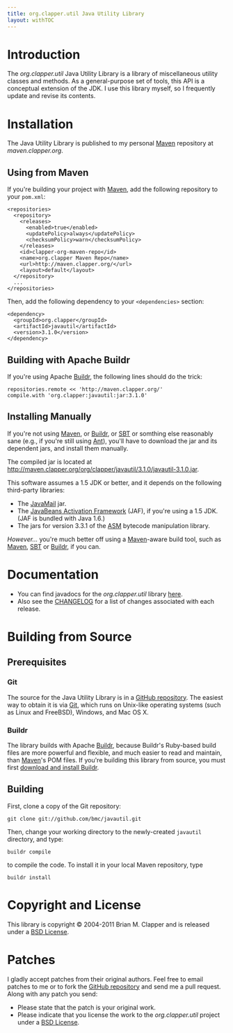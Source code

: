 ```yaml
---
title: org.clapper.util Java Utility Library
layout: withTOC
---
```


# Introduction

The *org.clapper.util* Java Utility Library is a library of miscellaneous
utility classes and methods. As a general-purpose set of tools, this API is
a conceptual extension of the JDK. I use this library myself, so I
frequently update and revise its contents.

# Installation

The Java Utility Library is published to my personal [Maven][] repository
at *maven.clapper.org*.

## Using from Maven

If you're building your project with [Maven][], add the following
repository to your `pom.xml`:

    <repositories>
      <repository>
        <releases>
          <enabled>true</enabled>
          <updatePolicy>always</updatePolicy>
          <checksumPolicy>warn</checksumPolicy>
        </releases>
        <id>clapper-org-maven-repo</id>
        <name>org.clapper Maven Repo</name>
        <url>http://maven.clapper.org/</url>
        <layout>default</layout>
      </repository>
      ...
    </repositories>

Then, add the following dependency to your `<dependencies>` section:

    <dependency>
      <groupId>org.clapper</groupId>
      <artifactId>javautil</artifactId>
      <version>3.1.0</version>
    </dependency>
    
## Building with Apache Buildr

If you're using Apache [Buildr][], the following lines should do the trick:

    repositories.remote << 'http://maven.clapper.org/'
    compile.with 'org.clapper:javautil:jar:3.1.0'

## Installing Manually

If you're not using [Maven][], or [Buildr][], or [SBT][] or somthing else
reasonably sane (e.g., if you're still using [Ant][]), you'll have to
download the jar and its dependent jars, and install them manually.

The compiled jar is located at
<http://maven.clapper.org/org/clapper/javautil/3.1.0/javautil-3.1.0.jar>.

This software assumes a 1.5 JDK or better, and it depends on the following
third-party libraries:

* The [JavaMail][] jar.
* The [JavaBeans Activation Framework][jaf] (JAF), if you're using a 1.5 JDK.
  (JAF is bundled with Java 1.6.)
* The jars for version 3.3.1 of the [ASM][] bytecode manipulation library.

*However...* you're much better off using a [Maven][]-aware build tool,
such as [Maven][], [SBT][] or [Buildr][], if you can.

# Documentation

* You can find javadocs for the *org.clapper.util* library [here][javadocs].
* Also see the [CHANGELOG][] for a list of changes associated with each 
  release.

# Building from Source

## Prerequisites

### Git

The source for the Java Utility Library is in a [GitHub repository][]. The
easiest way to obtain it is via [Git][], which runs on Unix-like operating
systems (such as Linux and FreeBSD), Windows, and Mac OS X.

### Buildr

The library builds with Apache [Buildr][], because Buildr's Ruby-based
build files are more powerful and flexible, and much easier to read and
maintain, than [Maven][]'s POM files. If you're building this library from
source, you must first [download and install Buildr][].

## Building

First, clone a copy of the Git repository:

    git clone git://github.com/bmc/javautil.git

Then, change your working directory to the newly-created `javautil` directory,
and type:

    buildr compile

to compile the code. To install it in your local Maven repository, type

    buildr install

# Copyright and License

This library is copyright &copy; 2004-2011 Brian M. Clapper and is released
under a [BSD License][].

# Patches

I gladly accept patches from their original authors. Feel free to email
patches to me or to fork the [GitHub repository][] and send me a pull
request. Along with any patch you send:

* Please state that the patch is your original work.
* Please indicate that you license the work to the *org.clapper.util* project
  under a [BSD License][].

[Ant]: http://ant.apache.org/
[BSD License]: license.html
[GitHub repository]: http://github.com/bmc/javautil
[GitHub]: http://github.com/bmc/
[Git]: http://git-scm.com/
[downloads area]: http://github.com/bmc/javautil/downloads
[bmc@clapper.org]: mailto:bmc@clapper.org
[Maven]: http://maven.apache.org/
[IzPack]: http://www.izforge.com/izpack/
[JavaMail]: http://www.oracle.com/technetwork/java/index-jsp-139225.html
[jaf]: http://java.sun.com/products/archive/javabeans/jaf102.html
[ASM]: http://asm.ow2.org/
[javadocs]: api/index.html
[CHANGELOG]: CHANGELOG.html
[Buildr]: http://buildr.apache.org/
[SBT]: https://github.com/harrah/xsbt/
[download and install Buildr]: http://buildr.apache.org/installing.html
